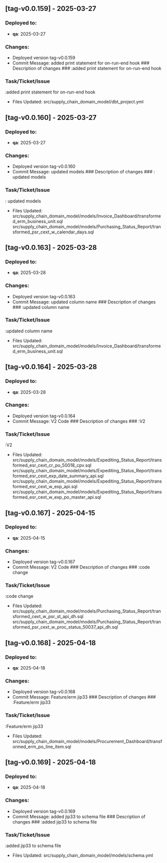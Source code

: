 
#####
## [tag-v0.0.159] - 2025-03-27
### Deployed to:
- **qa**: 2025-03-27
### Changes:
- Deployed version tag-v0.0.159
- Commit Message: added print statement for on-run-end hook ### Description of changes ###:added print statement for on-run-end hook### Task/Ticket/Issue ###:added print statement for on-run-end hook
- Files Updated: src/supply_chain_domain_model/dbt_project.yml

#####
## [tag-v0.0.160] - 2025-03-27
### Deployed to:
- **qa**: 2025-03-27
### Changes:
- Deployed version tag-v0.0.160
- Commit Message: updated models ### Description of changes ###:  updated models### Task/Ticket/Issue ###:  updated models
- Files Updated: src/supply_chain_domain_model/models/Invoice_Dashboard/transformed_erm_business_unit.sql
src/supply_chain_domain_model/models/Purchasing_Status_Report/transformed_psr_cext_w_calendar_days.sql

#####
## [tag-v0.0.163] - 2025-03-28
### Deployed to:
- **qa**: 2025-03-28
### Changes:
- Deployed version tag-v0.0.163
- Commit Message: updated column name ### Description of changes ###:updated column name### Task/Ticket/Issue ###:updated column name
- Files Updated: src/supply_chain_domain_model/models/Invoice_Dashboard/transformed_erm_business_unit.sql

#####
## [tag-v0.0.164] - 2025-03-28
### Deployed to:
- **qa**: 2025-03-28
### Changes:
- Deployed version tag-v0.0.164
- Commit Message: V2 Code ### Description of changes ###:V2### Task/Ticket/Issue ###:V2
- Files Updated: src/supply_chain_domain_model/models/Expediting_Status_Report/transformed_esr_cext_cr_po_50018_cpv.sql
src/supply_chain_domain_model/models/Expediting_Status_Report/transformed_esr_cext_exp_date_summary_api.sql
src/supply_chain_domain_model/models/Expediting_Status_Report/transformed_esr_cext_w_exp_api.sql
src/supply_chain_domain_model/models/Expediting_Status_Report/transformed_esr_cext_w_exp_po_master_api.sql

#####
## [tag-v0.0.167] - 2025-04-15
### Deployed to:
- **qa**: 2025-04-15
### Changes:
- Deployed version tag-v0.0.167
- Commit Message: V2 Code ### Description of changes ###:code change ### Task/Ticket/Issue ###:code change
- Files Updated: src/supply_chain_domain_model/models/Purchasing_Status_Report/transformed_cext_w_psr_st_api_dh.sql
src/supply_chain_domain_model/models/Purchasing_Status_Report/transformed_psr_cext_w_proc_status_50037_api_dh.sql

#####
## [tag-v0.0.168] - 2025-04-18
### Deployed to:
- **qa**: 2025-04-18
### Changes:
- Deployed version tag-v0.0.168
- Commit Message: Feature/erm jip33 ### Description of changes ###:Feature/erm jip33### Task/Ticket/Issue ###:Feature/erm jip33
- Files Updated: src/supply_chain_domain_model/models/Procurement_Dashboard/transformed_erm_po_line_item.sql

#####
## [tag-v0.0.169] - 2025-04-18
### Deployed to:
- **qa**: 2025-04-18
### Changes:
- Deployed version tag-v0.0.169
- Commit Message: added jip33 to schema file ### Description of changes ###:added jip33 to schema file### Task/Ticket/Issue ###:added jip33 to schema file
- Files Updated: src/supply_chain_domain_model/models/schema.yml
